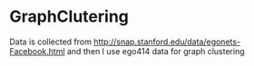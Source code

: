 # GraphClutering

Data is collected from http://snap.stanford.edu/data/egonets-Facebook.html
and then I use ego414 data for graph clustering
